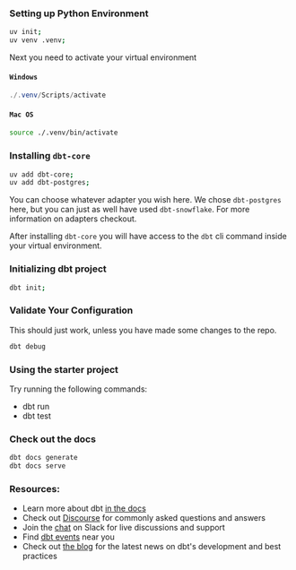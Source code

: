 ### Setting up Python Environment

```bash
uv init;
uv venv .venv;
```

Next you need to activate your virtual environment

#### `Windows`

```powershell
./.venv/Scripts/activate
```

#### `Mac OS`

```bash
source ./.venv/bin/activate
```

### Installing `dbt-core`

```bash
uv add dbt-core;
uv add dbt-postgres;
```

You can choose whatever adapter you wish here. We chose `dbt-postgres` here, but you can just as well have used `dbt-snowflake`. For more information on adapters checkout.

After installing `dbt-core` you will have access to the `dbt` cli command inside your virtual environment.

### Initializing dbt project

```bash
dbt init;
```

### Validate Your Configuration

This should just work, unless you have made some changes to the repo.

```bash
dbt debug
```

### Using the starter project

Try running the following commands:

- dbt run
- dbt test

### Check out the docs

```bash
dbt docs generate
dbt docs serve
```

### Resources:

- Learn more about dbt [in the docs](https://docs.getdbt.com/docs/introduction)
- Check out [Discourse](https://discourse.getdbt.com/) for commonly asked questions and answers
- Join the [chat](https://community.getdbt.com/) on Slack for live discussions and support
- Find [dbt events](https://events.getdbt.com) near you
- Check out [the blog](https://blog.getdbt.com/) for the latest news on dbt's development and best practices
